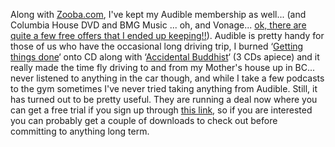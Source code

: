 Along with [Zooba.com](http://blogs.duncanmackenzie.net/duncanma/archive/2005/02/25/1149.aspx), I've kept my Audible membership as well... (and Columbia House DVD and BMG Music ... oh, and Vonage... [ok, there are quite a few free offers that I ended up keeping!!](http://blogs.duncanmackenzie.net/duncanma/archive/2005/04/27/1400.aspx)). Audible is pretty handy for those of us who have the occasional long driving trip, I burned &#8216;[Getting things done](http://www.amazon.com/exec/obidos/ASIN/0142000280/duncanmackenz-20?creative=327641&#038;camp=14573&#038;link_code=as1)&#8216; onto CD along with &#8216;[Accidental Buddhist](http://www.amazon.com/exec/obidos/ASIN/0385492677/duncanmackenz-20?creative=327641&#038;camp=14573&#038;link_code=as1)&#8216; (3 CDs apiece) and it really made the time fly driving to and from my Mother's house up in BC... never listened to anything in the car though, and while I take a few podcasts to the gym sometimes I've never tried taking anything from Audible. Still, it has turned out to be pretty useful. They are running a deal now where you can get a free trial if you sign up through [this link](http://www.audible.com/tellAFriend/525878FTZ22J), so if you are interested you can probably get a couple of downloads to check out before committing to anything long term.